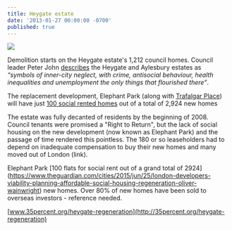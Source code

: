 ```yaml
---
title: Heygate estate
date: '2013-01-27 00:00:00 -0700'
published: true
---
```

![](https://www.towerblock.eca.ed.ac.uk/sites/default/files/L40-01.jpg)
 
Demolition starts on the Heygate estate's 1,212 council homes. Council leader Peter John [describes](https://web.archive.org/web/20160503113339/http://progressonline.org.uk/2016/01/14/camerons-has-much-to-learn-on-housing/) the Heygate and Aylesbury estates as _“symbols of inner-city neglect, with crime, antisocial behaviour, health inequalities and unemployment the only things that flourished there”_.

The replacement development, Elephant Park (along with [Trafalgar Place](http://planbuild.southwark.gov.uk/documents/?GetDocument=%7b%7b%7b!DcDunvLF2MOAcCag9FShbg%3d%3d!%7d%7d%7d)) will have just [100 social rented homes](http://35percent.org/2019-08-05-elephant-park-final-phase-affordable-housing/) out of a total of 2,924 new homes 

The estate was fully decanted of residents by the beginning of 2008. Council tenants were promised a "Right to Return", but the lack of social housing on the new development (now known as Elephant Park) and the passage of time rendered this pointless.  The 180 or so leaseholders had to depend on inadequate compensation to buy their new homes and many moved out of London (link).

Elephant Park 
[100 flats for social rent out of a grand total of 2924] (https://www.theguardian.com/cities/2015/jun/25/london-developers-viability-planning-affordable-social-housing-regeneration-oliver-wainwright) new homes. Over 80% of new homes have been sold to overseas investors - reference needed. 

[www.35percent.org/heygate-regeneration](http://35percent.org/heygate-regeneration)
